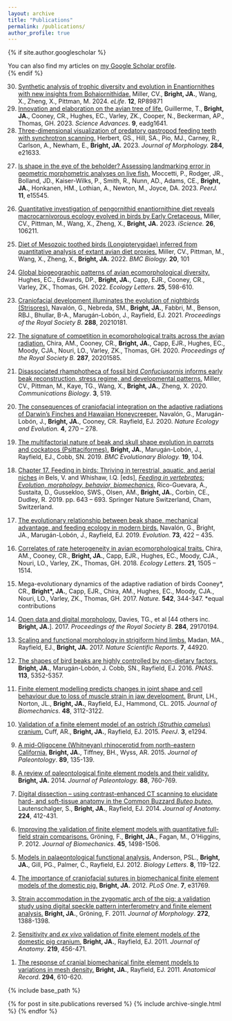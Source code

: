 ```yaml
---
layout: archive
title: "Publications"
permalink: /publications/
author_profile: true
---
```


{% if site.author.googlescholar %}
  <div class="wordwrap">You can also find my articles on <a href="{{site.author.googlescholar}}">my Google Scholar profile</a>.</div>
{% endif %}

<ol reversed> 
<li><a href="https://elifesciences.org/articles/89871">Synthetic analysis of trophic diversity and evolution in Enantiornithes with new insights from Bohaiornithidae.</a> Miller, CV., <b>Bright, JA.</b>, Wang, X., Zheng, X., Pittman, M. 2024. <i>eLife</i>. <b>12</b>, RP89871</li>
<li><a href="https://www.science.org/doi/full/10.1126/sciadv.adg1641">Innovation and elaboration on the avian tree of life.</a> Guillerme, T., <b>Bright, JA.</b>, Cooney, CR., Hughes, EC., Varley, ZK., Cooper, N., Beckerman, AP., Thomas, GH. 2023.  <i>Science Advances</i>. <b>9</b>, eadg1641.</li>
<li><a href="https://onlinelibrary.wiley.com/doi/abs/10.1002/jmor.21633">Three-dimensional visualization of predatory gastropod feeding teeth with synchrotron scanning.</a> Herbert, GS., Hill, SA., Pio, MJ., Carney, R., Carlson, A., Newham, E., <b>Bright, JA.</b> 2023.  <i>Journal of Morphology.</i> <b>284</b>, e21633.</li>
</p><p>
<li><a href="https://peerj.com/articles/15545/">Is shape in the eye of the beholder? Assessing landmarking error in geometric morphometric analyses on live fish.</a> Moccetti, P., Rodger, JR., Bolland, JD., Kaiser-Wilks, P., Smith, R., Nunn, AD., Adams, CE., <b>Bright, JA.</b>, Honkanen, HM., Lothian, A., Newton, M., Joyce, DA. 2023. <i>PeerJ.</i> <b>11</b>, e15545.</li>
</p><p>
<li><a href="https://www.cell.com/iscience/fulltext/S2589-0042(23)00288-2">Quantitative investigation of pengornithid enantiornithine diet reveals macrocarnivorous ecology evolved in birds by Early Cretaceous.</a> Miller, CV., Pittman, M., Wang, X., Zheng, X., <b>Bright, JA.</b> 2023. <i>iScience.</i> <b>26</b>, 106211.</li>
</p><p>
<li><a href="https://link.springer.com/article/10.1186/s12915-022-01294-3">Diet of Mesozoic toothed birds (Longipterygidae) inferred from quantitative analysis of extant avian diet proxies.</a> Miller, CV., Pittman, M., Wang, X., Zheng, X., <b>Bright, JA.</b> 2022. <i>BMC Biology.</i> <b>20</b>, 101</li>
</p><p>
<li><a href="https://onlinelibrary.wiley.com/doi/full/10.1111/ele.13905">Global biogeographic patterns of avian ecomorphological diversity.</a> Hughes, EC., Edwards, DP., <b>Bright, JA.</b>, Capp, EJR., Cooney, CR., Varley, ZK., Thomas, GH. 2022. <i>Ecology Letters.</i> <b>25</b>, 598-610.</li>
</p><p>
<li><a href="https://royalsocietypublishing.org/doi/full/10.1098/rspb.2021.0181">Craniofacial development illuminates the evolution of nightbirds (Strisores).</a> Navalón, G., Nebreda, SM., <b>Bright, JA.</b>, Fabbri, M., Benson, RBJ., Bhullar, B-A., Marugán-Lobón, J., Rayfield, EJ. 2021. <i>Proceedings of the Royal Society B.</i> <b>288</b>, 20210181.</li>
</p><p>
<li><a href="https://royalsocietypublishing.org/doi/full/10.1098/rspb.2020.1585">The signature of competition in ecomorphological traits across the avian radiation.</a> Chira, AM., Cooney, CR., <b>Bright, JA.</b>, Capp, EJR., Hughes, EC., Moody, CJA., Nouri, LO., Varley, ZK., Thomas, GH. 2020. <i>Proceedings of the Royal Society B.</i> <b>287</b>, 20201585.</li>
</p><p>
<li><a href="https://www.nature.com/articles/s42003-020-01252-1">Disassociated rhamphotheca of fossil bird <i>Confuciusornis</i> informs early beak reconstruction, stress regime, and developmental patterns.</a> Miller, CV., Pittman, M., Kaye, TG., Wang, X., <b>Bright, JA.</b>, Zheng, X. 2020. <i>Communications Biology</i>. <b>3</b>, 519.</li>
</p><p>
<li><a href="https://www.nature.com/articles/s41559-019-1092-y">The consequences of craniofacial integration on the adaptive radiations of Darwin’s Finches and Hawaiian Honeycreeper.</a> Navalón, G., Marugán-Lobón, J., <b>Bright, JA.</b>, Cooney, CR. Rayfield, EJ. 2020. <i>Nature Ecology and Evolution.</i> <b>4</b>, 270 – 278.
</p><p>
<li><a href="https://link.springer.com/article/10.1186/s12862-019-1432-1">The multifactorial nature of beak and skull shape evolution in parrots and cockatoos (Psittaciformes).</a> <b>Bright, JA.</b>, Marugán-Lobón, J., Rayfield, EJ., Cobb, SN. 2019. <i>BMC Evolutionary Biology.</i> <b>19</b>, 104.</li>
</p><p>
<li><a href="https://link.springer.com/chapter/10.1007/978-3-030-13739-7_17">Chapter 17. Feeding in birds: Thriving in terrestrial, aquatic, and aerial niches</a> <i>in</i> Bels, V. and Whishaw, I.Q. [eds], <a href="https://link.springer.com/book/10.1007/978-3-030-13739-7"><i>Feeding in vertebrates: Evolution, morphology, behavior, biomechanics.</i></a> Rico-Guevara, A., Sustaita, D., Gussekloo, SWS., Olsen, AM., <b>Bright, JA.</b>, Corbin, CE., Dudley, R. 2019. pp. 643 – 693. Springer Nature Switzerland, Cham, Switzerland. 
</p><p>
<li><a href="https://academic.oup.com/evolut/article/73/3/422/6727293?login=true">The evolutionary relationship between beak shape, mechanical advantage, and feeding ecology in modern birds.</a> Navalón, G., Bright, JA., Marugán-Lobón, J., Rayfield, EJ. 2019. <i>Evolution</i>. <b>73</b>, 422 – 435.</li>
</p><p>
<li><a href="https://onlinelibrary.wiley.com/doi/full/10.1111/ele.13131">Correlates of rate heterogeneity in avian ecomorphological traits.</a> Chira, AM., Cooney, CR., <b>Bright, JA.</b>, Capp, EJR., Hughes, EC., Moody, CJA., Nouri, LO., Varley, ZK., Thomas, GH. 2018. <i>Ecology Letters</i>. <b>21</b>, 1505 – 1514.</li>
</p><p>
<li><a href+"https://www.nature.com/articles/nature21074">Mega-evolutionary dynamics of the adaptive radiation of birds</a> Cooney*, CR., <b>Bright*, JA.</b>, Capp, EJR., Chira, AM., Hughes, EC., Moody, CJA., Nouri, LO., Varley, ZK., Thomas, GH. 2017. <i>Nature.</i> <b>542</b>, 344-347. *equal contributions</li>
</p><p>
<li><a href="https://royalsocietypublishing.org/doi/full/10.1098/rspb.2017.0194">Open data and digital morphology.</a> Davies, TG., et al [44 others inc. <b>Bright, JA.</b>]. 2017. <i>Proceedings of the Royal Society B</i>. <b>284</b>, 29170194.</li>
</p><p>
<li><a href="https://www.nature.com/articles/srep44920">Scaling and functional morphology in strigiform hind limbs.</a> Madan, MA., Rayfield, EJ., <b>Bright, JA.</b> 2017. <i>Nature Scientific Reports</i>. <b>7</b>, 44920.</li>
</p><p>
<li><a href="https://www.pnas.org/doi/abs/10.1073/pnas.1602683113">The shapes of bird beaks are highly controlled by non-dietary factors.</a> <b>Bright, JA.</b>, Marugán-Lobón, J. Cobb, SN., Rayfield, EJ. 2016. <i>PNAS</i>. <b>113</b>, 5352-5357.</li>
</p><p>
<li><a href="https://www.sciencedirect.com/science/article/pii/S0021929015003942">Finite element modelling predicts changes in joint shape and cell behaviour due to loss of muscle strain in jaw development.</a> Brunt, LH., Norton, JL., <b>Bright, JA.</b>, Rayfield, EJ., Hammond, CL. 2015. <i>Journal of Biomechanics</i>. <b>48</b>, 3112-3122.</li>
</p><p>
<li><a href="https://peerj.com/articles/1294/">Validation of a finite element model of an ostrich (<i>Struthio camelus</i>) cranium.</a> Cuff, AR., <b>Bright, JA.</b>, Rayfield, EJ. 2015. <i>PeerJ</i>. <b>3</b>, e1294.</li>
</p><p>
<li><a href="https://www.cambridge.org/core/journals/journal-of-paleontology/article/abs/midoligocene-whitneyan-rhinocerotid-from-northeastern-california/3CDA0401EA63F245A7B73FD7741BFCE8">A mid-Oligocene (Whitneyan) rhinocerotid from north-eastern California.</a> <b>Bright, JA.</b>, Tiffney, BH., Wyss, AR. 2015. <i>Journal of Paleontology</i>. <b>89</b>, 135-139.</li>
</p><p>
<li><a href="https://www.cambridge.org/core/journals/journal-of-paleontology/article/abs/review-of-paleontological-finite-element-models-and-their-validity/60BD063B98D0436030A2B362D9ED6F04">A review of paleontological finite element models and their validity.</a> <b>Bright, JA.</b> 2014. <i>Journal of Paleontology.</i> <b>88</b>, 760-769.</li>
</p><p>
<li><a href="https://onlinelibrary.wiley.com/doi/full/10.1111/joa.12153">Digital dissection – using contrast-enhanced CT scanning to elucidate hard- and soft-tissue anatomy in the Common Buzzard <i>Buteo buteo</i>.</a> Lautenschalger, S., <b>Bright, JA.</b>, Rayfield, EJ. 2014. <i>Journal of Anatomy.</i> <b>224</b>, 412-431.</li>
</p><p>
<li><a href="https://www.sciencedirect.com/science/article/pii/S0021929012001091">Improving the validation of finite element models with quantitative full-field strain comparisons.</a> Gröning, F., <b>Bright, JA.</b>, Fagan, M., O'Higgins, P. 2012. <i>Journal of Biomechanics</i>. <b>45</b>, 1498-1506.</li>
</p><p>
<li><a href="https://royalsocietypublishing.org/doi/full/10.1098/rsbl.2011.0674">Models in palaeontological functional analysis.</a> Anderson, PSL., <b>Bright, JA.</b>, Gill, PG., Palmer, C., Rayfield, EJ. 2012. <i>Biology Letters</i>. <b>8</b>, 119-122.</li>
</p><p>
<li><a href="https://journals.plos.org/plosone/article?id=10.1371/journal.pone.0031769">The importance of craniofacial sutures in biomechanical finite element models of the domestic pig.</a> <b>Bright, JA.</b> 2012. <i>PLoS One</i>. <b>7</b>, e31769.</li>
</p><p>
<li><a href="https://onlinelibrary.wiley.com/doi/full/10.1002/jmor.10991">Strain accommodation in the zygomatic arch of the pig: a validation study using digital speckle pattern interferometry and finite element analysis.</a> <b>Bright, JA.</b>, Gröning, F. 2011. <i>Journal of Morphology</i>. <b>272</b>, 1388-1398.</li>
</p><p>
<li><a href="https://onlinelibrary.wiley.com/doi/full/10.1111/j.1469-7580.2011.01408.x">Sensitivity and <i>ex vivo</i> validation of finite element models of the domestic pig cranium.</a> <b>Bright, JA.</b>, Rayfield, EJ. 2011. <i>Journal of Anatomy</i>. <b>219</b>, 456-471.</li>
</p><p>
<li><a href="https://anatomypubs.onlinelibrary.wiley.com/doi/full/10.1002/ar.21358">The response of cranial biomechanical finite element models to variations in mesh density.</a> <b>Bright, JA.</b>, Rayfield, EJ. 2011. <i>Anatomical Record</i>. <b>294</b>, 610-620.</li>
</ol reversed>

{% include base_path %}

{% for post in site.publications reversed %}
  {% include archive-single.html %}
{% endfor %}
